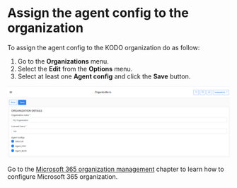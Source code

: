 # Assign the agent config to the organization

To assign the agent config to the KODO organization do as follow:

1. Go to the **Organizations** menu.
2. Select the **Edit** from the **Options** menu.
3. Select at least one **Agent config** and click the **Save** button.

![](../../../.gitbook/assets/image%20%2812%29.png)

Go to the [Microsoft 365 organization management](https://storware.gitbook.io/kodo-for-cloud-office365/deployment/microsoft-365-organization-management) chapter to learn how to configure Microsoft 365 organization.

